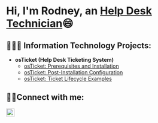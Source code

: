 <h1>Hi, I'm Rodney, an <a href="https://linkedin.com/in/rodney-bethea-754254121">Help Desk Technician</a>😄</h1>

<h2>👩🏿‍💻 Information Technology Projects:</h2>

- <b>osTicket (Help Desk Ticketing System)</b>
  - [osTicket: Prerequisites and Installation](https://github.com/RodneyBethea/osticket.prereqs)
  - [osTicket: Post-Installation Configuration](https://github.com/RodneyBethea/post.install-config)
  - [osTicket: Ticket Lifecycle Examples](https://github.com/RodneyBethea/ticket.lifecycle)

<h2>🤳🏿Connect with me:</h2>

[<img align="left" alt="Josh | LinkedIn" width="22px" src="https://cdn.jsdelivr.net/npm/simple-icons@v3/icons/linkedin.svg" />][linkedin]

[linkedin]: https://linkedin.com/in/Josh
